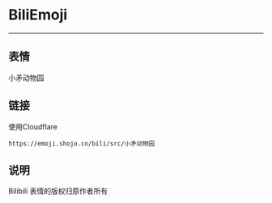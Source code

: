# BiliEmoji
---
## 表情
小矛动物园
## 链接
使用Cloudflare
```
https://emoji.shojo.cn/bili/src/小矛动物园
```
## 说明
Bilibili 表情的版权归原作者所有
